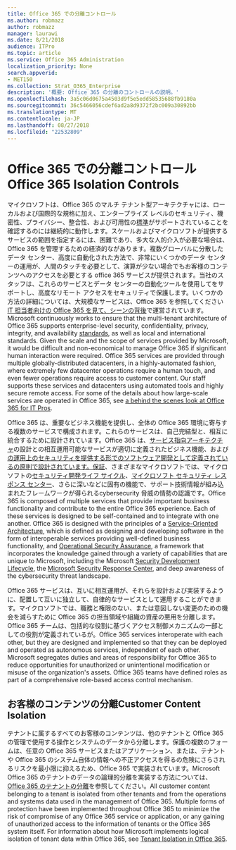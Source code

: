 ```yaml
---
title: Office 365 での分離コントロール
ms.author: robmazz
author: robmazz
manager: laurawi
ms.date: 8/21/2018
audience: ITPro
ms.topic: article
ms.service: Office 365 Administration
localization_priority: None
search.appverid:
- MET150
ms.collection: Strat_O365_Enterprise
description: '概要: Office 365 の分離のコントロールの説明。'
ms.openlocfilehash: 3a5c06d0675a4503d9f5e5edd58535688fb9180a
ms.sourcegitcommit: 36c5466056cdef6ad2a8d9372f2bc009a30892bb
ms.translationtype: MT
ms.contentlocale: ja-JP
ms.lasthandoff: 08/27/2018
ms.locfileid: "22532809"
---
```

# <a name="office-365-isolation-controls"></a><span data-ttu-id="748f5-103">Office 365 での分離コントロール</span><span class="sxs-lookup"><span data-stu-id="748f5-103">Office 365 Isolation Controls</span></span> 

<span data-ttu-id="748f5-p101">マイクロソフトは、Office 365 のマルチ テナント型アーキテクチャには、ローカルおよび国際的な規格に加え、エンタープライズ レベルのセキュリティ、機密性、プライバシー、整合性、および可用性の[標準](https://www.microsoft.com/TrustCenter/Compliance?service=Office#Icons)がサポートされていることを確認するのには継続的に動作します。スケールおよびマイクロソフトが提供するサービスの範囲を指定するには、困難であり、多大な人的介入が必要な場合は、Office 365 を管理するための経済的ながあります。複数グローバルに分散したデータ センター、高度に自動化された方法で、非常にいくつかのデータ センターの運用が、人間のタッチを必要として、演算が少ない場合でもお客様のコンテンツへのアクセスを必要とする office 365 サービスが提供されます。当社のスタッフは、これらのサービスとデータ センターの自動化ツールを使用してをサポートし、高度なリモート アクセスをセキュリティで保護します。いくつかの方法の詳細については、大規模なサービスは、Office 365 を参照してください[IT 担当者向けの Office 365 を見て、シーンの背後](https://channel9.msdn.com/Events/SharePoint-Conference/2014/SPC202)で運営されています。</span><span class="sxs-lookup"><span data-stu-id="748f5-p101">Microsoft continuously works to ensure that the multi-tenant architecture of Office 365 supports enterprise-level security, confidentiality, privacy, integrity, and availability [standards](https://www.microsoft.com/TrustCenter/Compliance?service=Office#Icons), as well as local and international standards. Given the scale and the scope of services provided by Microsoft, it would be difficult and non-economical to manage Office 365 if significant human interaction were required. Office 365 services are provided through multiple globally-distributed datacenters, in a highly-automated fashion, where extremely few datacenter operations require a human touch, and even fewer operations require access to customer content. Our staff supports these services and datacenters using automated tools and highly secure remote access. For some of the details about how large-scale services are operated in Office 365, see [a behind the scenes look at Office 365 for IT Pros](https://channel9.msdn.com/Events/SharePoint-Conference/2014/SPC202).</span></span>

<span data-ttu-id="748f5-p102">Office 365 は、重要なビジネス機能を提供し、全体の Office 365 環境に寄与する複数のサービスで構成されます。これらのサービスは、自己完結型と、相互に統合するために設計されています。Office 365 は、[サービス指向アーキテクチャ](https://msdn.microsoft.com/library/aa480021.aspx)の設計との相互運用可能なサービスが適切に定義されたビジネス機能、および[の運用上のセキュリティを提供する形でのソフトウェア開発として定義されているの原則で設計されています。保証](http://www.microsoft.com/download/details.aspx?id=40872)、さまざまなマイクロソフトでは、マイクロソフトの[セキュリティ開発ライフ サイクル](https://www.microsoft.com/sdl/default.aspx)、[マイクロソフト セキュリティ レスポンス センター](https://technet.microsoft.com/library/dn440717.aspx)、さらに深いなどに固有の機能で、サポート技術情報が組み込まれたフレームワークが得られるcybersecurity 脅威の情勢の認識です。</span><span class="sxs-lookup"><span data-stu-id="748f5-p102">Office 365 is composed of multiple services that provide important business functionality and contribute to the entire Office 365 experience. Each of these services is designed to be self-contained and to integrate with one another. Office 365 is designed with the principles of a [Service-Oriented Architecture](https://msdn.microsoft.com/library/aa480021.aspx), which is defined as designing and developing software in the form of interoperable services providing well-defined business functionality, and [Operational Security Assurance](http://www.microsoft.com/download/details.aspx?id=40872), a framework that incorporates the knowledge gained through a variety of capabilities that are unique to Microsoft, including the Microsoft [Security Development Lifecycle](https://www.microsoft.com/sdl/default.aspx), the [Microsoft Security Response Center](https://technet.microsoft.com/library/dn440717.aspx), and deep awareness of the cybersecurity threat landscape.</span></span>

<span data-ttu-id="748f5-p103">Office 365 サービスは、互いに相互運用が、それらを設計および実装するように、配置して互いに独立して、自律的なサービスとして運用することができます。マイクロソフトでは、職務と権限のない、または意図しない変更のための機会を減らすために Office 365 の担当領域や組織の資産の悪用を分離します。Office 365 チームは、包括的な役割に基づくアクセス制御メカニズムの一部としての役割が定義されているが。</span><span class="sxs-lookup"><span data-stu-id="748f5-p103">Office 365 services interoperate with each other, but they are designed and implemented so that they can be deployed and operated as autonomous services, independent of each other. Microsoft segregates duties and areas of responsibility for Office 365 to reduce opportunities for unauthorized or unintentional modification or misuse of the organization's assets. Office 365 teams have defined roles as part of a comprehensive role-based access control mechanism.</span></span>

## <a name="customer-content-isolation"></a><span data-ttu-id="748f5-115">お客様のコンテンツの分離</span><span class="sxs-lookup"><span data-stu-id="748f5-115">Customer Content Isolation</span></span>
<span data-ttu-id="748f5-p104">テナントに属するすべてのお客様のコンテンツは、他のテナントと Office 365 の管理で使用する操作とシステムのデータから分離します。保護の複数のフォームは、任意の Office 365 サービスまたはアプリケーション、または、テナントや Office 365 のシステム自体の情報への不正アクセスを得るの危険にさらされるリスクを最小限に抑えるため、Office 365 で実装されています。Microsoft Office 365 のテナントのデータの論理的分離を実装する方法については、 [Office 365 のテナントの分離](office-365-tenant-isolation-overview.md)を参照してください。</span><span class="sxs-lookup"><span data-stu-id="748f5-p104">All customer content belonging to a tenant is isolated from other tenants and from the operations and systems data used in the management of Office 365. Multiple forms of protection have been implemented throughout Office 365 to minimize the risk of compromise of any Office 365 service or application, or any gaining of unauthorized access to the information of tenants or the Office 365 system itself. For information about how Microsoft implements logical isolation of tenant data within Office 365, see [Tenant Isolation in Office 365](office-365-tenant-isolation-overview.md).</span></span>
